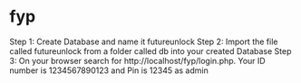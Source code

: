 # fyp
Step 1: Create Database and name it futureunlock
Step 2: Import the file called futureunlock from a folder called db into your created Database
Step 3: On your browser search for http://localhost/fyp/login.php. Your ID number is 1234567890123 and Pin is 12345 as admin
